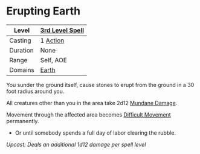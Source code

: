 # Erupting Earth

| Level    | [3rd Level Spell](../../../Spell%20Level.md)        |
| -------- | --------------------------------------------------- |
| Casting  | 1 [Action](../../../../Game%20Procedures/Action.md) |
| Duration | None                                                |
| Range    | Self, AOE                                           |
| Domains  | [Earth](../../../Spell%20Domains/Earth.md)          |

You sunder the ground itself, cause stones to erupt from the ground in a 30 foot radius around you.

All creatures other than you in the area take 2d12 [Mundane Damage](../../../../Damage%20Types/Mundane%20Damage.md).

Movement through the affected area becomes [Difficult Movement](../../../../Game%20Procedures/Movement.md#Difficult%20Movement) permanently.
- Or until somebody spends a full day of labor clearing the rubble.

*Upcast: Deals an additional 1d12 damage per spell level*
